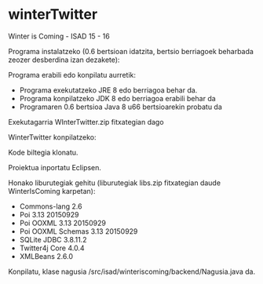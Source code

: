 # winterTwitter
Winter is Coming - ISAD 15 - 16

Programa instalatzeko (0.6 bertsioan idatzita, bertsio berriagoek beharbada zeozer desberdina izan dezakete):

Programa erabili edo konpilatu aurretik:
- Programa exekutatzeko JRE 8 edo berriagoa behar da.
- Programa konpilatzeko JDK 8 edo berriagoa erabili behar da
- Programaren 0.6 bertsioa Java 8 u66 bertsioarekin probatu da

Exekutagarria WInterTwitter.zip fitxategian dago

WinterTwitter konpilatzeko:

Kode biltegia klonatu.

Proiektua inportatu Eclipsen.

Honako liburutegiak gehitu (liburutegiak libs.zip fitxategian daude WinterIsComing karpetan):
- Commons-lang 2.6
- Poi 3.13 20150929
- Poi OOXML 3.13 20150929
- Poi OOXML Schemas 3.13 20150929
- SQLite JDBC 3.8.11.2
- Twitter4j Core 4.0.4
- XMLBeans 2.6.0

Konpilatu, klase nagusia /src/isad/winteriscoming/backend/Nagusia.java da.
